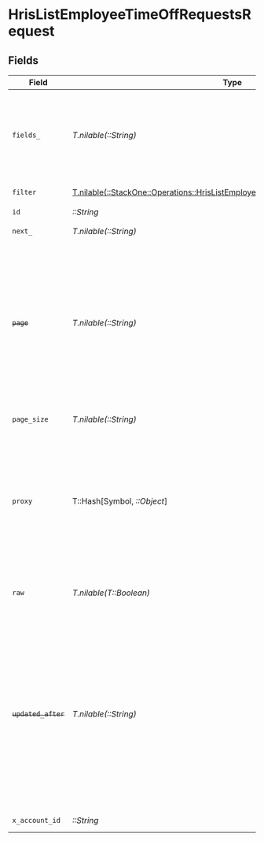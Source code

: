 # HrisListEmployeeTimeOffRequestsRequest


## Fields

| Field                                                                                                                                                                                                                     | Type                                                                                                                                                                                                                      | Required                                                                                                                                                                                                                  | Description                                                                                                                                                                                                               | Example                                                                                                                                                                                                                   |
| ------------------------------------------------------------------------------------------------------------------------------------------------------------------------------------------------------------------------- | ------------------------------------------------------------------------------------------------------------------------------------------------------------------------------------------------------------------------- | ------------------------------------------------------------------------------------------------------------------------------------------------------------------------------------------------------------------------- | ------------------------------------------------------------------------------------------------------------------------------------------------------------------------------------------------------------------------- | ------------------------------------------------------------------------------------------------------------------------------------------------------------------------------------------------------------------------- |
| `fields_`                                                                                                                                                                                                                 | *T.nilable(::String)*                                                                                                                                                                                                     | :heavy_minus_sign:                                                                                                                                                                                                        | The comma separated list of fields that will be returned in the response (if empty, all fields are returned)                                                                                                              | id,remote_id,employee_id,remote_employee_id,approver_id,remote_approver_id,status,type,start_date,end_date,start_half_day,end_half_day,duration,time_off_policy_id,remote_time_off_policy_id,reason,created_at,updated_at |
| `filter`                                                                                                                                                                                                                  | [T.nilable(::StackOne::Operations::HrisListEmployeeTimeOffRequestsQueryParamFilter)](../../models/operations/hrislistemployeetimeoffrequestsqueryparamfilter.md)                                                          | :heavy_minus_sign:                                                                                                                                                                                                        | HRIS Time Off filters                                                                                                                                                                                                     |                                                                                                                                                                                                                           |
| `id`                                                                                                                                                                                                                      | *::String*                                                                                                                                                                                                                | :heavy_check_mark:                                                                                                                                                                                                        | N/A                                                                                                                                                                                                                       |                                                                                                                                                                                                                           |
| `next_`                                                                                                                                                                                                                   | *T.nilable(::String)*                                                                                                                                                                                                     | :heavy_minus_sign:                                                                                                                                                                                                        | The unified cursor                                                                                                                                                                                                        |                                                                                                                                                                                                                           |
| ~~`page`~~                                                                                                                                                                                                                | *T.nilable(::String)*                                                                                                                                                                                                     | :heavy_minus_sign:                                                                                                                                                                                                        | : warning: ** DEPRECATED **: This will be removed in a future release, please migrate away from it as soon as possible.<br/><br/>The page number of the results to fetch                                                  |                                                                                                                                                                                                                           |
| `page_size`                                                                                                                                                                                                               | *T.nilable(::String)*                                                                                                                                                                                                     | :heavy_minus_sign:                                                                                                                                                                                                        | The number of results per page                                                                                                                                                                                            |                                                                                                                                                                                                                           |
| `proxy`                                                                                                                                                                                                                   | T::Hash[Symbol, *::Object*]                                                                                                                                                                                               | :heavy_minus_sign:                                                                                                                                                                                                        | Query parameters that can be used to pass through parameters to the underlying provider request by surrounding them with 'proxy' key                                                                                      |                                                                                                                                                                                                                           |
| `raw`                                                                                                                                                                                                                     | *T.nilable(T::Boolean)*                                                                                                                                                                                                   | :heavy_minus_sign:                                                                                                                                                                                                        | Indicates that the raw request result is returned                                                                                                                                                                         |                                                                                                                                                                                                                           |
| ~~`updated_after`~~                                                                                                                                                                                                       | *T.nilable(::String)*                                                                                                                                                                                                     | :heavy_minus_sign:                                                                                                                                                                                                        | : warning: ** DEPRECATED **: This will be removed in a future release, please migrate away from it as soon as possible.<br/><br/>Use a string with a date to only select results updated after that given date            | 2020-01-01T00:00:00.000Z                                                                                                                                                                                                  |
| `x_account_id`                                                                                                                                                                                                            | *::String*                                                                                                                                                                                                                | :heavy_check_mark:                                                                                                                                                                                                        | The account identifier                                                                                                                                                                                                    |                                                                                                                                                                                                                           |